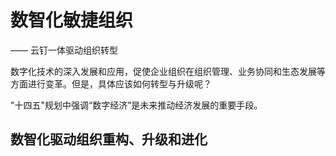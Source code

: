 # 数智化敏捷组织

  —— 云钉一体驱动组织转型

数字化技术的深入发展和应用，促使企业组织在组织管理、业务协同和生态发展等方面进行变革。但是，具体应该如何转型与升级呢？

"十四五"规划中强调“数字经济”是未来推动经济发展的重要手段。

## 数智化驱动组织重构、升级和进化